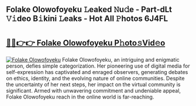 ## Folake Olowofoyeku 𝙻eaked 𝙽u𝚍e - Part-dLt 𝚅𝚒deo B𝚒kini 𝙻eaks - Hot All 𝙿hotos 6J4FL

# <h2><a href="http://ld13m8.urlbe.top/?page=Folake+Olowofoyeku">🔗🔗👉👉 Folake Olowofoyeku P𝚑oto𝚜Vid𝚎o</a></h2>

[![Folake Olowofoyeku](https://i.imgur.com/eBuTRDB.gif)](http://ld13m8.urlbe.top/?page=Folake+Olowofoyeku)
Folake Olowofoyeku, an intriguing and enigmatic person, defies simple categorization. Her pioneering use of digital media for self-expression has captivated and enraged observers, generating debates on ethics, identity, and the evolving nature of online communities. Despite the uncertainty of her next steps, her impact on the virtual community is significant. Armed with unwavering commitment and undeniable appeal, Folake Olowofoyeku reach in the online world is far-reaching.
